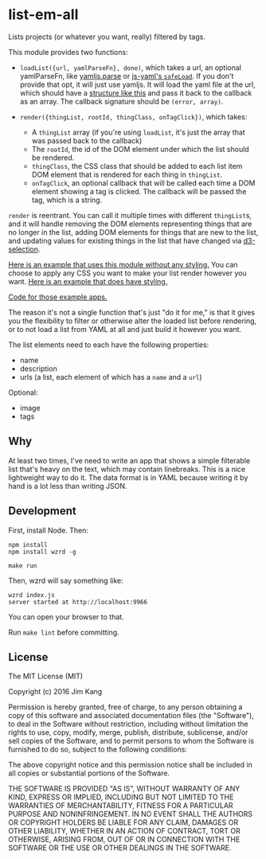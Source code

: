 list-em-all
==================

Lists projects (or whatever you want, really) filtered by tags.

This module provides two functions:

- `loadList({url, yamlParseFn}, done)`, which takes a url, an optional yamlParseFn, like [yamljs.parse](https://www.npmjs.com/package/yamljs) or [js-yaml's `safeLoad`](https://www.npmjs.com/package/js-yaml). If you don't provide that opt, it will just use yamljs. It will load the yaml file at the url, which should have a [structure like this](http://jimkang.com/list-em-all/data/test.yaml) and pass it back to the callback as an array. The callback signature should be `(error, array)`.

- `render({thingList, rootId, thingClass, onTagClick})`, which takes:

  - A `thingList` array (if you're using `loadList`, it's just the array that was passed back to the callback)
  - The `rootId`, the id of the DOM element under which the list should be rendered.
  - `thingClass`, the CSS class that should be added to each list item DOM element that is rendered for each thing in `thingList`.
  - `onTagClick`, an optional callback that will be called each time a DOM element showing a tag is clicked. The callback will be passed the tag, which is a string.

`render` is reentrant. You can call it multiple times with different `thingList`s, and it will handle removing the DOM elements representing things that are no longer in the list, adding DOM elements for things that are new to the list, and updating values for existing things in the list that have changed via [d3-selection](https://github.com/d3/d3-selection).

[Here is an example that uses this module without any styling.](http://jimkang.com/list-em-all/unstyled.html#dataURL=http%3A%2F%2Fjimkang.com%2Flist-em-all%2Fdata%2Ftest.yaml) You can choose to apply any CSS you want to make your list render however you want. [Here is an example that does have styling.](http://jimkang.com/list-em-all/styled.html#dataURL=http%3A%2F%2Fjimkang.com%2Flist-em-all%2Fdata%2Ftest.yaml)

[Code for those example apps.](https://github.com/jimkang/list-em-all/blob/gh-pages/app.js)

The reason it's not a single function that's just "do it for me," is that it gives you the flexibility to filter or otherwise alter the loaded list before rendering, or to not load a list from YAML at all and just build it however you want.

The list elements need to each have the following properties:

  - name
  - description
  - urls (a list, each element of which has a `name` and a `url`)

Optional:

  - image
  - tags

Why
----

At least two times, I've need to write an app that shows a simple filterable list that's heavy on the text, which may contain linebreaks. This is a nice lightweight way to do it. The data format is in YAML because writing it by hand is a lot less than writing JSON.

Development
------------

First, install Node. Then:

    npm install
    npm install wzrd -g

    make run    

Then, wzrd will say something like:

    wzrd index.js
    server started at http://localhost:9966

You can open your browser to that.

Run `make lint` before committing.

License
-------

The MIT License (MIT)

Copyright (c) 2016 Jim Kang

Permission is hereby granted, free of charge, to any person obtaining a copy
of this software and associated documentation files (the "Software"), to deal
in the Software without restriction, including without limitation the rights
to use, copy, modify, merge, publish, distribute, sublicense, and/or sell
copies of the Software, and to permit persons to whom the Software is
furnished to do so, subject to the following conditions:

The above copyright notice and this permission notice shall be included in
all copies or substantial portions of the Software.

THE SOFTWARE IS PROVIDED "AS IS", WITHOUT WARRANTY OF ANY KIND, EXPRESS OR
IMPLIED, INCLUDING BUT NOT LIMITED TO THE WARRANTIES OF MERCHANTABILITY,
FITNESS FOR A PARTICULAR PURPOSE AND NONINFRINGEMENT. IN NO EVENT SHALL THE
AUTHORS OR COPYRIGHT HOLDERS BE LIABLE FOR ANY CLAIM, DAMAGES OR OTHER
LIABILITY, WHETHER IN AN ACTION OF CONTRACT, TORT OR OTHERWISE, ARISING FROM,
OUT OF OR IN CONNECTION WITH THE SOFTWARE OR THE USE OR OTHER DEALINGS IN
THE SOFTWARE.
